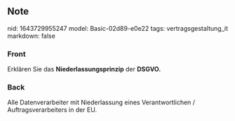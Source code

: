 ## Note
nid: 1643729955247
model: Basic-02d89-e0e22
tags: vertragsgestaltung_it
markdown: false

### Front
Erklären Sie das <b>Niederlassungsprinzip</b> der <b>DSGVO.</b>

### Back
Alle Datenverarbeiter mit Niederlassung eines Verantwortlichen / Auftragsverarbeiters in der EU.
